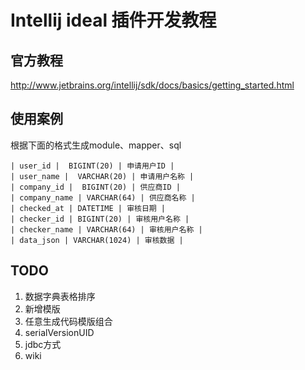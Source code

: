 # Intellij ideal 插件开发教程

## 官方教程
http://www.jetbrains.org/intellij/sdk/docs/basics/getting_started.html


## 使用案例
根据下面的格式生成module、mapper、sql

```
| user_id |  BIGINT(20) | 申请用户ID |
| user_name |  VARCHAR(20) | 申请用户名称 |
| company_id |  BIGINT(20) | 供应商ID |
| company_name | VARCHAR(64) | 供应商名称 |
| checked_at | DATETIME | 审核日期 |
| checker_id | BIGINT(20) | 审核用户名称 |
| checker_name | VARCHAR(64) | 审核用户名称 |
| data_json | VARCHAR(1024) | 审核数据 |
```

## TODO

1. 数据字典表格排序
2. 新增模版
3. 任意生成代码模版组合
4. serialVersionUID
5. jdbc方式
6. wiki
